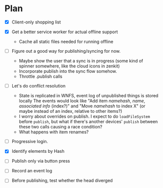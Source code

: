 # Plan

* [X] Client-only shopping list
* [X] Get a better service worker for actual offline support
  - Cache all static files needed for running offline
* [ ] Figure out a good way for publishing/syncing for now.
  - Maybe show the user that a sync is in progress (some kind of spinner somewhere, like the cloud icons in zenkit)
  - Incorporate publish into the sync flow somehow.
  - Throttle .publish calls
* [ ] Let's do conflict resolution
  - State is replicated in WNFS, event log of unpublished things is stored locally
    The events would look like "Add item *namehash*, *name*, *associated info* (index?)" and 
    "Move *namehash* to index X" (or maybe instead of an index, relative to other items?)
  - I worry about overrides on publish. I expect to do `loadFileSystem` before `publish`, but what if there's another devices' `publish` between these two calls causing a race condition?
  - What happens with item renames?
* [ ] Progressive login.

* [X] Identify elements by Hash
* [ ] Publish only via button press
* [ ] Record an event log
* [ ] Before publishing, test whether the head diverged
